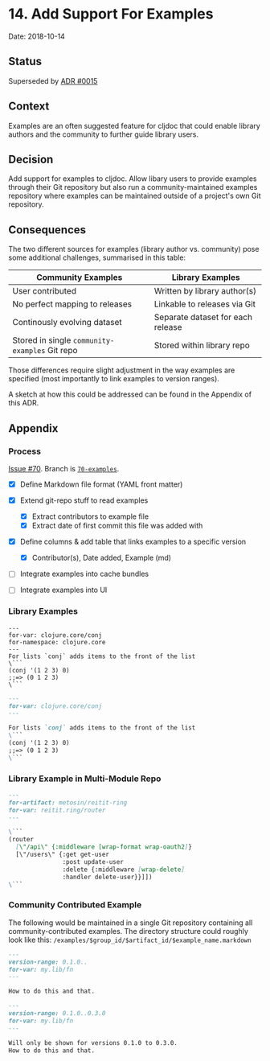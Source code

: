 # 14. Add Support For Examples

Date: 2018-10-14

## Status

Superseded by [ADR #0015](0015-cancel-work-on-examples.md)

## Context

Examples are an often suggested feature for cljdoc that could enable library authors and the community to further guide library users.

## Decision

Add support for examples to cljdoc. Allow libary users to provide examples through their Git repository but also run a community-maintained examples repository where examples can be maintained outside of a project's own Git repository. 

## Consequences

The two different sources for examples (library author vs. community) pose some additional challenges, summarised in this table: 


| Community Examples                             | Library Examples                  |
| ---------------------------------------------- | --------------------------------- |
| User contributed                               | Written by library author(s)      |
| No perfect mapping to releases                 | Linkable to releases via Git      |
| Continously evolving dataset                   | Separate dataset for each release |
| Stored in single `community-examples` Git repo | Stored within library repo        |

Those differences require slight adjustment in the way examples are specified (most importantly to link examples to version ranges).

A sketch at how this could be addressed can be found in the Appendix of this ADR.

## Appendix

### Process

[Issue #70](https://github.com/cljdoc/cljdoc/issues/70). Branch is [`70-examples`](https://github.com/cljdoc/cljdoc/tree/70-examples).

- [x] Define Markdown file format (YAML front matter)
- [x] Extend git-repo stuff to read examples
  - [x] Extract contributors to example file
  - [x] Extract date of first commit this file was added with
- [x] Define columns & add table that links examples to a specific version
  - [x] Contributor(s), Date added, Example (md)
- [ ] Integrate examples into cache bundles
- [ ] Integrate examples into UI


### Library Examples

```
---
for-var: clojure.core/conj
for-namespace: clojure.core
---
For lists `conj` adds items to the front of the list
\```
(conj '(1 2 3) 0)
;;=> (0 1 2 3)
\```
```


```markdown
---
for-var: clojure.core/conj
---

For lists `conj` adds items to the front of the list
\```
(conj '(1 2 3) 0)
;;=> (0 1 2 3)
\```
```

### Library Example in Multi-Module Repo

```markdown
---
for-artifact: metosin/reitit-ring
for-var: reitit.ring/router
---

\```
(router
  [\"/api\" {:middleware [wrap-format wrap-oauth2]}
  [\"/users\" {:get get-user
               :post update-user
               :delete {:middleware [wrap-delete]
               :handler delete-user}}]])
\```
```

### Community Contributed Example

The following would be maintained in a single Git repository containing all community-contributed examples. The directory structure could roughly look like this: 
`/examples/$group_id/$artifact_id/$example_name.markdown`

```markdown
---
version-range: 0.1.0..
for-var: my.lib/fn
---

How to do this and that.
```

```markdown
---
version-range: 0.1.0..0.3.0
for-var: my.lib/fn
---

Will only be shown for versions 0.1.0 to 0.3.0.
How to do this and that. 
```



